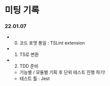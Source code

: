 # 미팅 기록

### 22.01.07

- 0. 코드 포맷 통일 : TSLint extension
- 1. TS로 변환
- 2. TDD 준비
  - 기능별 / 모듈별 기획 후 단위 테스트 진행 하기!
  - 테스트 툴 : Jest
